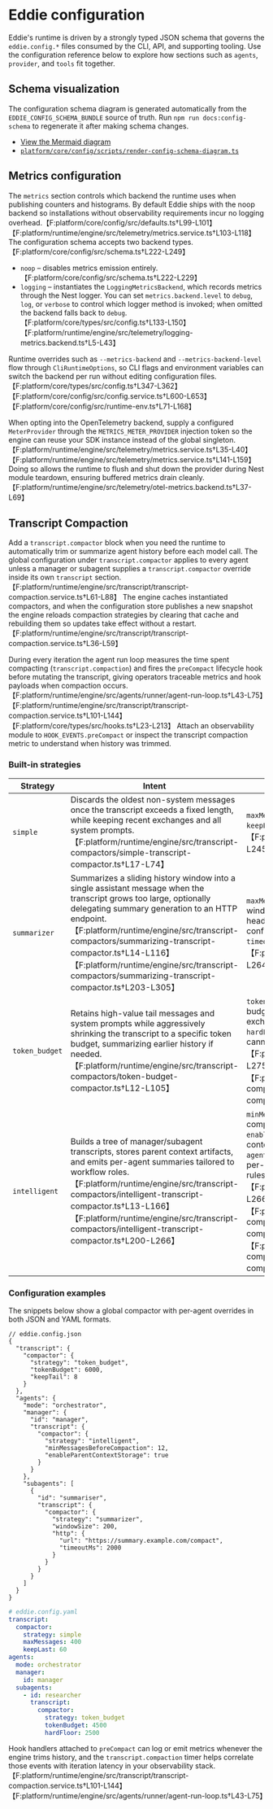# Eddie configuration

Eddie's runtime is driven by a strongly typed JSON schema that governs the
`eddie.config.*` files consumed by the CLI, API, and supporting tooling. Use the
configuration reference below to explore how sections such as `agents`,
`provider`, and `tools` fit together.

## Schema visualization

The configuration schema diagram is generated automatically from the
`EDDIE_CONFIG_SCHEMA_BUNDLE` source of truth. Run `npm run docs:config-schema`
to regenerate it after making schema changes.

- [View the Mermaid diagram](./generated/config-schema-diagram.md)
- [`platform/core/config/scripts/render-config-schema-diagram.ts`](../platform/core/config/scripts/render-config-schema-diagram.ts)

## Metrics configuration

The `metrics` section controls which backend the runtime uses when publishing counters and histograms. By default Eddie ships with the noop backend so installations without observability requirements incur no logging overhead.【F:platform/core/config/src/defaults.ts†L99-L101】【F:platform/runtime/engine/src/telemetry/metrics.service.ts†L103-L118】 The configuration schema accepts two backend types.【F:platform/core/config/src/schema.ts†L222-L249】

- `noop` – disables metrics emission entirely.【F:platform/core/config/src/schema.ts†L222-L229】
- `logging` – instantiates the `LoggingMetricsBackend`, which records metrics through the Nest logger. You can set `metrics.backend.level` to `debug`, `log`, or `verbose` to control which logger method is invoked; when omitted the backend falls back to `debug`.【F:platform/core/types/src/config.ts†L133-L150】【F:platform/runtime/engine/src/telemetry/logging-metrics.backend.ts†L5-L43】

Runtime overrides such as `--metrics-backend` and `--metrics-backend-level` flow through `CliRuntimeOptions`, so CLI flags and environment variables can switch the backend per run without editing configuration files.【F:platform/core/types/src/config.ts†L347-L362】【F:platform/core/config/src/config.service.ts†L600-L653】【F:platform/core/config/src/runtime-env.ts†L71-L168】

When opting into the OpenTelemetry backend, supply a configured `MeterProvider` through the `METRICS_METER_PROVIDER` injection token so the engine can reuse your SDK instance instead of the global singleton.【F:platform/runtime/engine/src/telemetry/metrics.service.ts†L35-L40】【F:platform/runtime/engine/src/telemetry/metrics.service.ts†L141-L159】 Doing so allows the runtime to flush and shut down the provider during Nest module teardown, ensuring buffered metrics drain cleanly.【F:platform/runtime/engine/src/telemetry/otel-metrics.backend.ts†L37-L69】

## Transcript Compaction

Add a `transcript.compactor` block when you need the runtime to automatically trim or summarize agent history before each model call. The global configuration under `transcript.compactor` applies to every agent unless a manager or subagent supplies a `transcript.compactor` override inside its own `transcript` section.【F:platform/runtime/engine/src/transcript/transcript-compaction.service.ts†L61-L88】 The engine caches instantiated compactors, and when the configuration store publishes a new snapshot the engine reloads compaction strategies by clearing that cache and rebuilding them so updates take effect without a restart.【F:platform/runtime/engine/src/transcript/transcript-compaction.service.ts†L36-L59】

During every iteration the agent run loop measures the time spent compacting (`transcript.compaction`) and fires the `preCompact` lifecycle hook before mutating the transcript, giving operators traceable metrics and hook payloads when compaction occurs.【F:platform/runtime/engine/src/agents/runner/agent-run-loop.ts†L43-L75】【F:platform/runtime/engine/src/transcript/transcript-compaction.service.ts†L101-L144】【F:platform/core/types/src/hooks.ts†L23-L213】 Attach an observability module to `HOOK_EVENTS.preCompact` or inspect the transcript compaction metric to understand when history was trimmed.

### Built-in strategies

| Strategy | Intent | Tunable fields | External dependencies |
| --- | --- | --- | --- |
| `simple` | Discards the oldest non-system messages once the transcript exceeds a fixed length, while keeping recent exchanges and all system prompts.【F:platform/runtime/engine/src/transcript-compactors/simple-transcript-compactor.ts†L17-L74】 | `maxMessages` caps the total transcript size; `keepLast` pins the newest messages in place.【F:platform/core/types/src/config.ts†L236-L245】 | None. |
| `summarizer` | Summarizes a sliding history window into a single assistant message when the transcript grows too large, optionally delegating summary generation to an HTTP endpoint.【F:platform/runtime/engine/src/transcript-compactors/summarizing-transcript-compactor.ts†L14-L116】【F:platform/runtime/engine/src/transcript-compactors/summarizing-transcript-compactor.ts†L203-L305】 | `maxMessages` and `windowSize` bound the window, `label` controls the summary heading, and the nested `http` block configures `url`, `method`, `headers`, and `timeoutMs` for remote summarization.【F:platform/core/types/src/config.ts†L247-L264】 | Provide an HTTPS endpoint that accepts `{ agentId, messages }` JSON and returns a summary string when the `http` block is present.【F:platform/runtime/engine/src/transcript-compactors/summarizing-transcript-compactor.ts†L203-L305】 |
| `token_budget` | Retains high-value tail messages and system prompts while aggressively shrinking the transcript to a specific token budget, summarizing earlier history if needed.【F:platform/runtime/engine/src/transcript-compactors/token-budget-compactor.ts†L12-L105】 | `tokenBudget` (required) sets the target budget, `keepTail` preserves the most recent exchanges (including tool pairs), and `hardFloor` relaxes the budget when a model cannot fit within the requested tokens.【F:platform/core/types/src/config.ts†L268-L275】【F:platform/runtime/engine/src/transcript-compactors/token-budget-compactor.ts†L44-L84】 | None. |
| `intelligent` | Builds a tree of manager/subagent transcripts, stores parent context artifacts, and emits per-agent summaries tailored to workflow roles.【F:platform/runtime/engine/src/transcript-compactors/intelligent-transcript-compactor.ts†L13-L166】【F:platform/runtime/engine/src/transcript-compactors/intelligent-transcript-compactor.ts†L200-L266】 | `minMessagesBeforeCompaction` delays compaction until a threshold, `enableParentContextStorage` toggles rich context capture, and `agentContextRequirements` lets you override per-agent history budgets and preservation rules by ID pattern.【F:platform/core/types/src/config.ts†L258-L266】【F:platform/runtime/engine/src/transcript-compactors/intelligent-transcript-compactor.ts†L113-L166】【F:platform/runtime/engine/src/transcript-compactors/intelligent-transcript-compactor.ts†L200-L266】 | None beyond stored context telemetry. |

### Configuration examples

The snippets below show a global compactor with per-agent overrides in both JSON and YAML formats.

```jsonc
// eddie.config.json
{
  "transcript": {
    "compactor": {
      "strategy": "token_budget",
      "tokenBudget": 6000,
      "keepTail": 8
    }
  },
  "agents": {
    "mode": "orchestrator",
    "manager": {
      "id": "manager",
      "transcript": {
        "compactor": {
          "strategy": "intelligent",
          "minMessagesBeforeCompaction": 12,
          "enableParentContextStorage": true
        }
      }
    },
    "subagents": [
      {
        "id": "summariser",
        "transcript": {
          "compactor": {
            "strategy": "summarizer",
            "windowSize": 200,
            "http": {
              "url": "https://summary.example.com/compact",
              "timeoutMs": 2000
            }
          }
        }
      }
    ]
  }
}
```

```yaml
# eddie.config.yaml
transcript:
  compactor:
    strategy: simple
    maxMessages: 400
    keepLast: 60
agents:
  mode: orchestrator
  manager:
    id: manager
  subagents:
    - id: researcher
      transcript:
        compactor:
          strategy: token_budget
          tokenBudget: 4500
          hardFloor: 2500
```

Hook handlers attached to `preCompact` can log or emit metrics whenever the engine trims history, and the `transcript.compaction` timer helps correlate those events with iteration latency in your observability stack.【F:platform/runtime/engine/src/transcript/transcript-compaction.service.ts†L101-L144】【F:platform/runtime/engine/src/agents/runner/agent-run-loop.ts†L43-L75】
